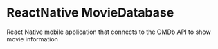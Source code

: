 # ReactNative MovieDatabase
 React Native mobile application that connects to the OMDb API to show movie information
